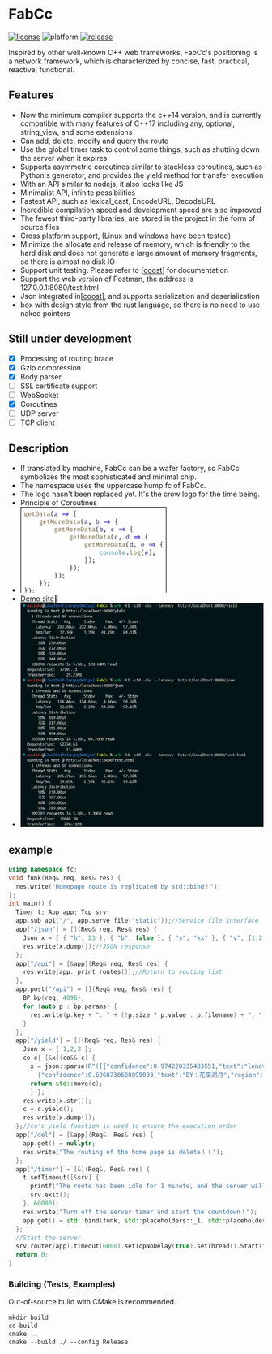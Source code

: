 # FabCc
[![license][license-badge]][license-link]
![platform][supported-platforms-badge]
[![release][release-badge]][release-link]

[license-badge]: https://img.shields.io/badge/License-AGPL%20v3-gold.svg
[license-link]: LICENSE
[supported-platforms-badge]: https://img.shields.io/badge/platform-Win32%20|%20GNU/Linux%20|%20macOS%20|%20FreeBSD%20-maroon
[release-badge]: https://img.shields.io/github/release/asciphx/FabCc.svg?style=flat-square
[release-link]: https://github.com/asciphx/FabCc/releases
Inspired by other well-known C++ web frameworks, FabCc's positioning is a network framework, which is characterized by concise, fast, practical, reactive, functional.
## Features
- Now the minimum compiler supports the c++14 version, and is currently compatible with many features of C++17 including any, optional, string_view, and some extensions
- Can add, delete, modify and query the route
- Use the global timer task to control some things, such as shutting down the server when it expires
- Supports asymmetric coroutines similar to stackless coroutines, such as Python's generator, and provides the yield method for transfer execution
- With an API similar to nodejs, it also looks like JS
- Minimalist API, infinite possibilities
- Fastest API, such as lexical_cast, EncodeURL, DecodeURL
- Incredible compilation speed and development speed are also improved
- The fewest third-party libraries, are stored in the project in the form of source files
- Cross platform support, (Linux and windows have been tested)
- Minimize the allocate and release of memory, which is friendly to the hard disk and does not generate a large amount of memory fragments, so there is almost no disk IO
- Support unit testing. Please refer to [[coost](https://coostdocs.github.io/cn/co/unitest/)] for documentation
- Support the web version of Postman, the address is 127.0.0.1:8080/test.html
- Json integrated in[[coost](https://coostdocs.github.io/cn/co/json/)], and supports serialization and deserialization
- box with design style from the rust language, so there is no need to use naked pointers

## Still under development
- [x] Processing of routing brace
- [x] Gzip compression
- [x] Body parser
- [ ] SSL certificate support
- [ ] WebSocket
- [x] Coroutines
- [ ] UDP server
- [ ] TCP client

## Description
- If translated by machine, FabCc can be a wafer factory, so FabCc symbolizes the most sophisticated and minimal chip.
- The namespace uses the uppercase hump fc of FabCc.
- The logo hasn't been replaced yet. It's the crow logo for the time being.
- Principle of Coroutines
- ![yield](./yield.gif)
- [Demo site](http://8.129.58.72:8080/)🚀
- ![test](./test.jpg)

## example
```c++
using namespace fc;
void funk(Req& req, Res& res) {
  res.write("Homepage route is replicated by std::bind！");
};
int main() {
  Timer t; App app; Tcp srv;
  app.sub_api("/", app.serve_file("static"));//Service file interface
  app["/json"] = [](Req& req, Res& res) {
	Json x = { { "h", 23 }, { "b", false }, { "s", "xx" }, { "v", {1,2,3} }, { "o", {{"xx", 0}} } };
	res.write(x.dump());//JSON response
  };
  app["/api"] = [&app](Req& req, Res& res) {
	res.write(app._print_routes());//Return to routing list
  };
  app.post("/api") = [](Req& req, Res& res) {
	BP bp(req, 4096);
	for (auto p : bp.params) {
	  res.write(p.key + ": " + (!p.size ? p.value : p.filename) + ", ");
	}
  };
  app["/yield"] = [](Req& req, Res& res) {
	Json x = { 1,2,3 };
	co c{ [&x](co&& c) {
	  x = json::parse(R"([{"confidence":0.974220335483551,"text":"lenovo联想","region":[[191,80],[672,80],[672,148],[191,148]]},
		{"confidence":0.6968730688095093,"text":"BY：花享湖月","region":[[250,866],[332,866],[332,885],[250,885]]}])");
	  return std::move(c);
	  } };
	res.write(x.str());
	c = c.yield();
	res.write(x.dump());
  };//co's yield function is used to ensure the execution order
  app["/del"] = [&app](Req&, Res& res) {
	app.get() = nullptr;
	res.write("The routing of the home page is delete！！");
  };
  app["/timer"] = [&](Req&, Res& res) {
	t.setTimeout([&srv] {
	  printf("The route has been idle for 1 minute, and the server will shut down automatically！！");
	  srv.exit();
	}, 60000);
	res.write("Turn off the server timer and start the countdown！");
	app.get() = std::bind(funk, std::placeholders::_1, std::placeholders::_2);
  };
  //Start the server
  srv.router(app).timeout(6000).setTcpNoDelay(true).setThread().Start("0.0.0.0", 8080);
  return 0;
}
```

### Building (Tests, Examples)
Out-of-source build with CMake is recommended.
```
mkdir build
cd build
cmake ..
cmake --build ./ --config Release
```
